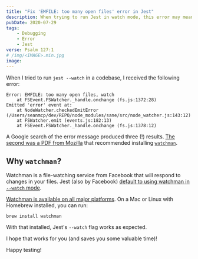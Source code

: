 ```yaml
---
title: "Fix 'EMFILE: too many open files' error in Jest"
description: When trying to run Jest in watch mode, this error may mean that you are missing a dependency.
pubDate: 2020-07-29
tags:
    - Debugging
    - Error
    - Jest
verse: Psalm 127:1
# /img/<IMAGE>.min.jpg
image:
---
```


When I tried to run `jest --watch` in a codebase, I received the following error:

```shell
Error: EMFILE: too many open files, watch
    at FSEvent.FSWatcher._handle.onchange (fs.js:1372:28)
Emitted 'error' event at:
    at NodeWatcher.checkedEmitError (/Users/seanmcp/dev/REPO/node_modules/sane/src/node_watcher.js:143:12)
    at FSWatcher.emit (events.js:182:13)
    at FSEvent.FSWatcher._handle.onchange (fs.js:1378:12)
```

A Google search of the error message produced three (!) results. [The second was a PDF from Mozilla](https://buildmedia.readthedocs.org/media/pdf/delivery-console/stable/delivery-console.pdf) that recommended installing [`watchman`](https://facebook.github.io/watchman/).

## Why `watchman`?

Watchman is a file-watching service from Facebook that will respond to changes in your files. Jest (also by Facebook) [default to using watchman in `--watch` mode](https://jestjs.io/docs/en/cli#--watchman).

[Watchman is available on all major platforms](https://facebook.github.io/watchman/docs/install.html). On a Mac or Linux with Homebrew installed, you can run:

```shell
brew install watchman
```

With that installed, Jest's `--watch` flag works as expected.

I hope that works for you (and saves you some valuable time)!

Happy testing!
